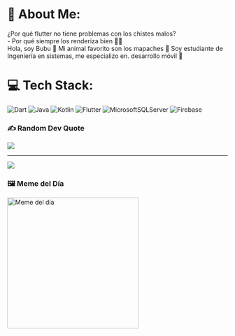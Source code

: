 # 💫 About Me:
¿Por qué flutter no tiene problemas con los chistes malos?<br>- Por qué siempre los renderiza bien 🥴😹<br>Hola, soy Bubu 👋 Mi animal favorito son los mapaches 🦝 Soy estudiante de Ingeniería en sistemas, me especializo en. desarrollo móvil 🤯

# 💻 Tech Stack:
![Dart](https://img.shields.io/badge/dart-%230175C2.svg?style=for-the-badge&logo=dart&logoColor=white) ![Java](https://img.shields.io/badge/java-%23ED8B00.svg?style=for-the-badge&logo=openjdk&logoColor=white) ![Kotlin](https://img.shields.io/badge/kotlin-%237F52FF.svg?style=for-the-badge&logo=kotlin&logoColor=white) ![Flutter](https://img.shields.io/badge/Flutter-%2302569B.svg?style=for-the-badge&logo=Flutter&logoColor=white) ![MicrosoftSQLServer](https://img.shields.io/badge/Microsoft%20SQL%20Server-CC2927?style=for-the-badge&logo=microsoft%20sql%20server&logoColor=white) ![Firebase](https://img.shields.io/badge/firebase-a08021?style=for-the-badge&logo=firebase&logoColor=ffcd34)

### ✍️ Random Dev Quote
![](https://quotes-github-readme.vercel.app/api?type=horizontal&theme=radical)

---
[![](https://visitcount.itsvg.in/api?id=IngBubu&icon=0&color=8)](https://visitcount.itsvg.in)

### 🖼️ Meme del Día
<img src="https://apimeme.com/meme?random=1" alt="Meme del día" width="300" height="300">

